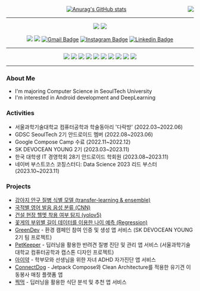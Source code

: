 <!-- https://velog.io/@seondal/Github-Readme-%EA%BE%B8%EB%AF%B8%EA%B8%B0-%EC%B4%9D%EC%A0%95%EB%A6%AC#%EC%99%84%EC%84%B1 -->
<div align="center">
<img align="right" src="https://github-readme-stats.vercel.app/api/top-langs/?username=kang9366&hide=html&exclude_repo=kang9366.github.io,Android-Project,DL-Study,Data-Analysis,WebProgramming&langs_count=7"/>
  
[![Anurag's GitHub stats](https://github-readme-stats.vercel.app/api?username=kang9366)](https://github.com/kang9366/github-readme-stats)
  
  ---
  
<a href="https://github.com/kang9366"><img src="https://hits.seeyoufarm.com/api/count/incr/badge.svg?url=https%3A%2F%2Fgithub.com%2Fkang9366&count_bg=%23000000&title_bg=%23000000&icon=github.svg&icon_color=%23E7E7E7&title=GitHub&edge_flat=false)"/></a>
<a href="https://solved.ac/kang9366"><img src="http://mazassumnida.wtf/api/mini/generate_badge?boj=kang9366"/></a>
  <br>
  
<a href="https://velog.io/@kang9366"><img src="https://img.shields.io/badge/velog-3DDC84?style=flat-square&logo=Velog&logoColor=white"/></a>
<a href="https://play.google.com/store/apps/developer?id=강승구&hl=ko-KR"><img src="https://img.shields.io/badge/Google%20Play-4285F4?style=flat-square&logo=GooglePlay&logoColor=White"/></a>
[![Gmail Badge](https://img.shields.io/badge/-Gmail-d14836?style=flat-square&logo=Gmail&logoColor=white&link=mailto:kang93660817@gmail.com)](mailto:kang93660817@gmail.com)
[![Instagram Badge](https://img.shields.io/badge/-Instagram-dd2a7b?style=flat-square&logo=instagram&logoColor=white&link=https://www.instagram.com/98seung_9/)](https://www.instagram.com/98seung_9/)
[![Linkedin Badge](https://img.shields.io/badge/-LinkedIn-blue?style=flat-square&logo=Linkedin&logoColor=white&link=https://www.linkedin.com/in/승구-강-802269230/)](https://www.linkedin.com/in/승구-강-802269230/)
  
 ---
  
<img src="https://img.shields.io/badge/Python-3776AB?style=flat-square&logo=Python&logoColor=white">
<img src="https://img.shields.io/badge/Kotlin-7F52FF?style=flat-square&logo=Kotlin&logoColor=white">
<img src="https://img.shields.io/badge/C++-00599C?style=flat-square&logo=Cplusplus&logoColor=white">
<img src="https://img.shields.io/badge/R-276DC3?style=flat-square&logo=R&logoColor=white">
<img src="https://img.shields.io/badge/Keras-D00000?style=flat-square&logo=Keras&logoColor=white">
<img src="https://img.shields.io/badge/pytorch-EE4C2C?style=flat-square&logo=pytorch&logoColor=white">
<img src="https://img.shields.io/badge/Android-3DDC84?style=flat-square&logo=Android&logoColor=white">
<img src="https://img.shields.io/badge/Firebase-FFCA28?style=flat-square&logo=firebase&logoColor=black"/>
<img src="https://img.shields.io/badge/Git-000000?style=flat-square&logo=git&logoColor=white"/>
<img src="https://img.shields.io/badge/Figma-F24E1E?style=flat-square&logo=Figma&logoColor=white">
</div>

 ---
### About Me
* I'm majoring Computer Science in SeoulTech University
* I'm interested in Android development and DeepLearning

### Activities
* 서울과학기술대학교 컴퓨터공학과 학술동아리 '다락방' (2022.03~2022.06)
* GDSC SeoulTech 2기 안드로이드 멤버 (2022.08~2023.06)
* Google Compose Camp 수료 (2022.11~2022.12)
* SK DEVOCEAN YOUNG 2기 (2023.03~2023.11)
* 한국 대학생 IT 경영학회 28기 안드로이드 학회원 (2023.08~2023.11)
* 네이버 부스트코스 코칭스터디: Data Science 2023 리드 부스터 (2023.10~2023.11)

### Projects
* [강아지 안구 질병 식별 모델 (transfer-learning & ensemble)](https://github.com/kang9366/PetKeeper-DL)
* [국적별 영어 발음 음성 분류 (CNN)](https://github.com/kang9366/English-Pronunciation-Classification)
* [건설 현장 헬멧 착용 여부 탐지 (yolov5)](https://github.com/kang9366/DL-Study/blob/main/Helmet_detection_train.ipynb)
* [꽃게의 부위별 길이 데이터를 이용한 나이 예측 (Regression)](https://github.com/kang9366/Data-Analysis/blob/main/%5BProject%5D%20Crab%20age%20predict.ipynb)
* [GreenDev](https://github.com/kang9366/GreenDev_Android) - 환경 캠페인 참여 인증 및 생성 앱 서비스 (SK DEVOCEAN YOUNG 2기 팀 프로젝트)
* [PetKeeper](https://github.com/kang9366/PetKeeper-Android) - 딥러닝을 활용한 반려견 질병 진단 및 관리 앱 서비스 (서울과학기술대학교 컴퓨터공학과 캡스톤 디자인 프로젝트)
* [아이약](https://github.com/kang9366/HDmedi_Android) - 학부모와 선생님을 위한 자녀 ADHD 자가진단 앱 서비스
* [ConnectDog](https://github.com/kang9366/ConnectDog-AOS) - Jetpack Compose와 Clean Architecture를 적용한 유기견 이동봉사 매칭 플랫폼 앱
* [찍먹](https://github.com/kang9366/JjikMuk-AOS) - 딥러닝을 활용한 식단 분석 및 추천 앱 서비스

